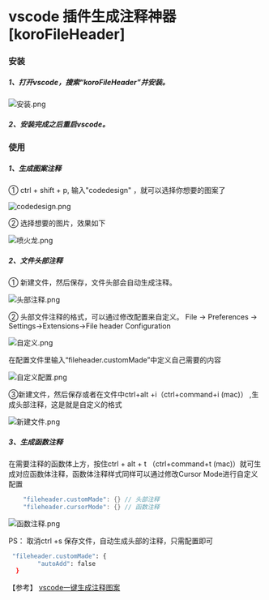 # vscode 插件生成注释神器[koroFileHeader]

### 安装

##### 1、打开vscode，搜索“koroFileHeader”并安装。

![安装.png](https:////upload-images.jianshu.io/upload_images/8629008-699cc28ffa3cb933.png?imageMogr2/auto-orient/strip|imageView2/2/w/1200/format/webp)



##### 2、安装完成之后重启vscode。



### 使用

##### 1、生成图案注释

① ctrl + shift + p, 输入"codedesign" ，就可以选择你想要的图案了

![codedesign.png](https:////upload-images.jianshu.io/upload_images/8629008-24ebdd356b7dd3c0.png?imageMogr2/auto-orient/strip|imageView2/2/w/867/format/webp)

② 选择想要的图片，效果如下

![喷火龙.png](https:////upload-images.jianshu.io/upload_images/8629008-ea07dc5bd832c68c.png?imageMogr2/auto-orient/strip|imageView2/2/w/798/format/webp)



##### 2、文件头部注释

① 新建文件，然后保存，文件头部会自动生成注释。

![头部注释.png](https:////upload-images.jianshu.io/upload_images/8629008-a54dc4d6a156437d.png?imageMogr2/auto-orient/strip|imageView2/2/w/563/format/webp)

② 头部文件注释的格式，可以通过修改配置来自定义。
 File -> Preferences -> Settings->Extensions->File header Configuration

![自定义.png](https:////upload-images.jianshu.io/upload_images/8629008-729d839a3a0d42fe.png?imageMogr2/auto-orient/strip|imageView2/2/w/838/format/webp)

在配置文件里输入“fileheader.customMade”中定义自己需要的内容

![自定义配置.png](https:////upload-images.jianshu.io/upload_images/8629008-24fcf6dbd68f2202.png?imageMogr2/auto-orient/strip|imageView2/2/w/470/format/webp)

③新建文件，然后保存或者在文件中ctrl+alt +i（ctrl+command+i (mac)） ,生成头部注释，这是就是自定义的格式

![新建文件.png](https:////upload-images.jianshu.io/upload_images/8629008-8f2ee95a0ad863c0.png?imageMogr2/auto-orient/strip|imageView2/2/w/576/format/webp)



##### 3、生成函数注释

在需要注释的函数体上方，按住ctrl + alt + t （ctrl+command+t (mac)）就可生成对应函数体注释，函数体注释样式同样可以通过修改Cursor Mode进行自定义配置

```cpp
    "fileheader.customMade": {} // 头部注释
    "fileheader.cursorMode": {} // 函数注释 
```

![函数注释.png](https:////upload-images.jianshu.io/upload_images/8629008-3f7dcc8da68cac74.png?imageMogr2/auto-orient/strip|imageView2/2/w/531/format/webp)

PS： 取消ctrl +s 保存文件，自动生成头部的注释，只需配置即可

```bash
 "fileheader.customMade": {
        "autoAdd": false
  } 
```



【参考】
 [vscode一键生成注释图案](https://links.jianshu.com/go?to=https%3A%2F%2Fwww.bilibili.com%2Fvideo%2FBV1WV411C7Yc)